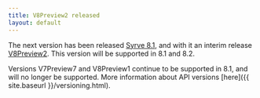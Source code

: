 ```yaml
---
title: V8Preview2 released
layout: default
---
```


The next version has been released [Syrve 8.1](https://en.syrve.help/articles/#!releasenotes/2022-summer), and with it an interim release [V8Preview2](https://www.nuget.org/packages/Resto.Front.Api.V8Preview2/8.1.6013-alpha). This version will be supported in 8.1 and 8.2.

Versions V7Preview7 and V8Preview1 continue to be supported in 8.1, and will no longer be supported. More information about API versions [here]({{ site.baseurl }}/versioning.html).
